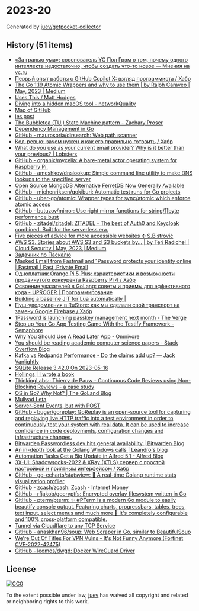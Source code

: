 # 2023-20

Generated by [juev/getpocket-collector](https://github.com/juev/getpocket-collector)

## History (51 items)

- [«За гранью ума»: сооснователь YC Пол Грэм о том, почему одного интеллекта недостаточно, чтобы создать что-то новое — Мнения на vc.ru](https://vc.ru/opinions/309104-za-granyu-uma-soosnovatel-yc-pol-grem-o-tom-pochemu-odnogo-intellekta-nedostatochno-chtoby-sozdat-chto-to-novoe)
- [Первый опыт работы с GitHub Copilot X: взгляд программиста / Хабр](https://habr.com/ru/companies/ispmanager/articles/734990/)
- [The Go 1.19 Atomic Wrappers and why to use them | by Ralph Caraveo | May, 2023 | Medium](https://medium.com/@deckarep/the-go-1-19-atomic-wrappers-and-why-to-use-them-ae14c1177ad8)
- [Uses This / Matt Hodges](https://usesthis.com/interviews/matt.hodges)
- [Diving into a hidden macOS tool - networkQuality](https://cyberhost.uk/the-hidden-macos-speedtest-tool-networkquality/)
- [Map of GitHub](https://anvaka.github.io/map-of-github/)
- [jes post](https://j3s.sh/thought/vore-a-new-rss-feed-reader.html)
- [The Bubbletea (TUI) State Machine pattern - Zachary Proser](https://www.zackproser.com/blog/bubbletea-state-machine)
- [Dependency Management in Go](https://blog.manel.in/posts/go-deps)
- [GitHub - maurosoria/dirsearch: Web path scanner](https://github.com/maurosoria/dirsearch)
- [Код-ревью: зачем нужен и как его правильно готовить / Хабр](https://habr.com/ru/companies/yandex_praktikum/articles/734568/)
- [What do you use as your current email provider? Why is it better than your previous? | Lobsters](https://lobste.rs/s/ijenlh/what_do_you_use_as_your_current_email)
- [GitHub - organix/mycelia: A bare-metal actor operating system for Raspberry Pi.](https://github.com/organix/mycelia)
- [GitHub - ameshkov/dnslookup: Simple command line utility to make DNS lookups to the specified server](https://github.com/ameshkov/dnslookup)
- [Open Source MongoDB Alternative FerretDB Now Generally Available](https://www.infoq.com/news/2023/05/ferretdb-mongodb-ga/)
- [GitHub - michenriksen/gokiburi: Automatic test runs for Go projects](https://github.com/michenriksen/gokiburi)
- [GitHub - uber-go/atomic: Wrapper types for sync/atomic which enforce atomic access](https://github.com/uber-go/atomic)
- [GitHub - butuzov/mirror: Use right mirror functions for string/[]byte performance bust](https://github.com/butuzov/mirror)
- [GitHub - zitadel/zitadel: ZITADEL - The best of Auth0 and Keycloak combined. Built for the serverless era.](https://github.com/zitadel/zitadel)
- [Five pieces of advice for more accessible websites ✣ S.Bistrović](https://www.silvestar.codes/articles/five-pieces-of-advice-for-more-accessible-websites/)
- [AWS S3. Stories about AWS S3 and S3 buckets by… | by Teri Radichel | Cloud Security | May, 2023 | Medium](https://medium.com/cloud-security/aws-s3-814d0e2af4ab)
- [Задачник по Паскалю](https://grishaev.me/pascal-exercises/)
- [Masked Email from Fastmail and 1Password protects your identity online | Fastmail | Fast, Private Email](https://www.fastmail.com/blog/masked-email-from-fastmail-and-1password-protects-your-identity-online/)
- [Одноплатник Orange Pi 5 Plus: характеристики и возможности продвинутого конкурента Raspberry Pi 4 / Хабр](https://habr.com/ru/companies/selectel/articles/734860/)
- [Освоение указателей в GoLang: советы и приемы для эффективного кода - UPROGER | Программирование](https://uproger.com/osvoenie-ukazatelej-v-golang-sovety-i-priemy-dlya-effektivnogo-koda/)
- [Building a baseline JIT for Lua automatically |](https://sillycross.github.io/2023/05/12/2023-05-12/)
- [Пуш-уведомления в RuStore: как мы сделали свой транспорт на замену Google Firebase / Хабр](https://habr.com/ru/companies/oleg-bunin/articles/728516/)
- [1Password is launching passkey management next month - The Verge](https://www.theverge.com/2023/5/16/23725223/1password-passkey-date-password-manager)
- [Step up Your Go App Testing Game With the Testify Framework - Semaphore](https://semaphoreci.com/blog/testify-go)
- [Why You Should Use A Read Later App - Omnivore](https://blog.omnivore.app/p/why-you-should-use-a-read-later-app)
- [You should be reading academic computer science papers - Stack Overflow Blog](https://stackoverflow.blog/2022/12/30/you-should-be-reading-academic-computer-science-papers/)
- [Kafka vs Redpanda Performance - Do the claims add up? — Jack Vanlightly](https://jack-vanlightly.com/blog/2023/5/15/kafka-vs-redpanda-performance-do-the-claims-add-up)
- [SQLite Release 3.42.0 On 2023-05-16](https://sqlite.org/releaselog/3_42_0.html)
- [Hollings | I wrote a book](https://hollings.io/book/)
- [ThinkingLabs:: Thierry de Pauw - Continuous Code Reviews using Non-Blocking Reviews - a case study](https://thinkinglabs.io/articles/2023/05/02/continuous-code-reviews-using-non-blocking-reviews-a-case-study.html)
- [OS in Go? Why Not? | The GoLand Blog](https://blog.jetbrains.com/go/2023/05/16/os-in-go-why-not/)
- [Mullvad Leta](https://leta.mullvad.net)
- [Server-Sent Events, but with POST](https://solovyov.net/blog/2023/eventsource-post/)
- [GitHub - buger/goreplay: GoReplay is an open-source tool for capturing and replaying live HTTP traffic into a test environment in order to continuously test your system with real data. It can be used to increase confidence in code deployments, configuration changes and infrastructure changes.](https://github.com/buger/goreplay)
- [Bitwarden Passwordless.dev hits general availability | Bitwarden Blog](https://bitwarden.com/blog/bitwarden-passwordless-dev-hits-general-availability/)
- [An in-depth look at the Golang Windows calls | Leandro's blog](https://leandrofroes.github.io/posts/An-in-depth-look-at-Golang-Windows-calls/)
- [Automation Tasks Get a Big Update in Alfred 5.1 - Alfred Blog](https://www.alfredapp.com/blog/tips-and-tricks/automation-tasks-big-update-in-5.1/)
- [3X-UI: Shadowsocks-2022 & XRay (XTLS) сервер с простой настройкой и приятным интерфейсом / Хабр](https://habr.com/ru/articles/735536/)
- [GitHub - go-echarts/statsview: 🚀 A real-time Golang runtime stats visualization profiler](https://github.com/go-echarts/statsview)
- [GitHub - zcash/zcash: Zcash - Internet Money](https://github.com/zcash/zcash)
- [GitHub - rfjakob/gocryptfs: Encrypted overlay filesystem written in Go](https://github.com/rfjakob/gocryptfs)
- [GitHub - pterm/pterm: ✨ #PTerm is a modern Go module to easily beautify console output. Featuring charts, progressbars, tables, trees, text input, select menus and much more 🚀 It's completely configurable and 100% cross-platform compatible.](https://github.com/pterm/pterm)
- [Tunnel via Cloudflare to any TCP Service](https://iq.thc.org/tunnel-via-cloudflare-to-any-tcp-service)
- [GitHub - anaskhan96/soup: Web Scraper in Go, similar to BeautifulSoup](https://github.com/anaskhan96/soup)
- [We're Out Of Titles For VPN Vulns - It's Not Funny Anymore (Fortinet CVE-2022-42475)](https://labs.watchtowr.com/fortinet-no-more-funny-titles-cve-2022-42475/)
- [GitHub - leomos/dwgd: Docker WireGuard Driver](https://github.com/leomos/dwgd)

## License

[![CC0](https://mirrors.creativecommons.org/presskit/buttons/88x31/svg/cc-zero.svg)](https://creativecommons.org/publicdomain/zero/1.0/)

To the extent possible under law, [juev](https://github.com/juev) has waived all copyright and related or neighboring rights to this work.
